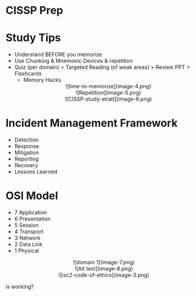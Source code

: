 # CISSP Prep

# Study Tips
- Understand BEFORE you memorize
- Use Chunking & Mnemonic Devices & repetition
- Quiz (per domain) > Targeted Reading (of weak areas) > Review PPT > Flashcards
    - Memory Hacks
    <div style="text-align: center; padding-left: 20px;">
        ![time-to-memorize](image-4.png)
    </div>
    <div style="text-align: center; padding-left: 20px;">
        ![Repetition](image-5.png)
    </div>
    <div style="text-align: center; padding-left: 20px;">
        ![CISSP-study-stratt](image-6.png)
    </div>

# Incident Management Framework
- Detection
- Response
- Mitigation
- Reporting
- Recovery
- Lessons Learned

# OSI Model
- 7 Application
- 6 Presentation
- 5 Session
- 4 Transport
- 3 Network
- 2 Data Link
- 1 Physical
<div style="text-align: center; padding-left: 20px;">
    ![domain 1](image-7.png)
</div>

<div style="text-align: center; padding-left: 20px;">
    ![Alt text](image-8.png)
</div>

<div style="text-align: center; padding-left: 20px;">
    ![isc2-code-of-ethics](image-3.png)
</div>


is working?
